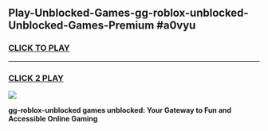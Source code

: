 
## Play-Unblocked-Games-gg-roblox-unblocked-Unblocked-Games-Premium #a0vyu
<h3>
<a href="https://premium.freeplayer.one?title=gg-roblox-unblocked&ref=12M">CLICK TO PLAY</a></h3>
<hr>

<h3>
<a href="https://premium.freeplayer.one?title=gg-roblox-unblocked&ref=12M">CLICK 2 PLAY</a>
  
</h3>

<a href="https://premium.freeplayer.one?title=gg-roblox-unblocked&ref=12M"><img src="https://clearcache.store/games.png"></a>


**gg-roblox-unblocked games unblocked: Your Gateway to Fun and Accessible Online Gaming**
